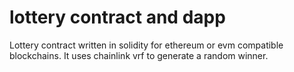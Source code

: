 # lottery contract and dapp

Lottery contract written in solidity for ethereum or evm compatible blockchains.
It uses chainlink vrf to generate a random winner.

